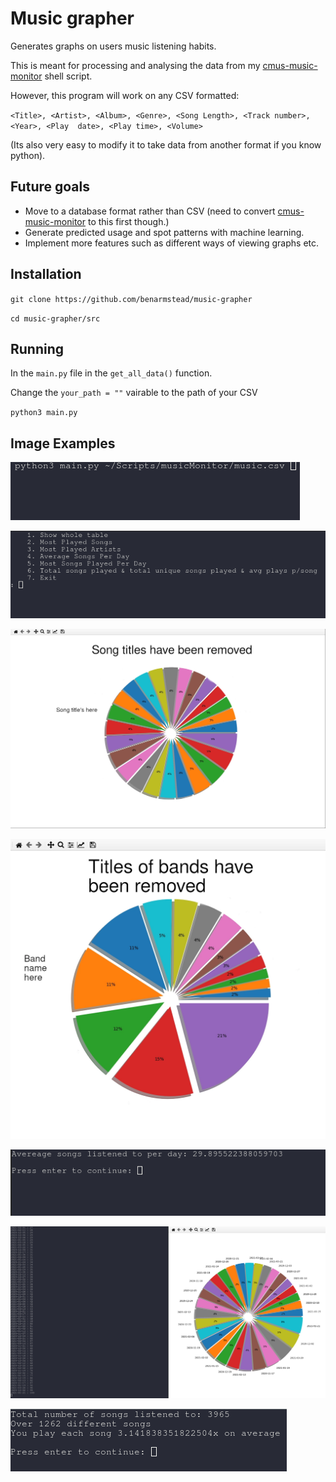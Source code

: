# Music grapher
Generates graphs on users music listening habits.

This is meant for processing and analysing the data from my [cmus-music-monitor](https://github.com/benarmstead/cmus-music-monitor) shell script.

However, this program will work on any CSV formatted:

`<Title>, <Artist>,	<Album>, <Genre>, <Song Length>, <Track number>,	<Year>,	<Play 
date>, <Play time>, <Volume>`

(Its also very easy to modify it to take data from another format if you know python).


## Future goals

- Move to a database format rather than CSV (need to convert [cmus-music-monitor](https://github.com/benarmstead/cmus-music-monitor) to this first though.)
- Generate predicted usage and spot patterns with machine learning.
- Implement more features such as different ways of viewing graphs etc.

## Installation

`git clone https://github.com/benarmstead/music-grapher`

`cd music-grapher/src`

## Running

In the `main.py` file in the `get_all_data()` function. 

Change the `your_path = ""` vairable to the path of your CSV

`python3 main.py`


## Image Examples
![Start](https://raw.githubusercontent.com/benarmstead/music-grapher/main/README_images/start.webp)

![Menu](https://raw.githubusercontent.com/benarmstead/music-grapher/main/README_images/menu.webp)

![Most Played Songs](https://raw.githubusercontent.com/benarmstead/music-grapher/main/README_images/most_played_songs-c.webp)

![Most Played Artists](https://raw.githubusercontent.com/benarmstead/music-grapher/main/README_images/most-played-artists-c.webp)

![Avg songs p/day](https://raw.githubusercontent.com/benarmstead/music-grapher/main/README_images/avg-songs-p-day.webp)

![Most Played Days](https://raw.githubusercontent.com/benarmstead/music-grapher/main/README_images/most-played-days.webp)

![Unique songs played](https://raw.githubusercontent.com/benarmstead/music-grapher/main/README_images/unique-songs-p-day.webp)
